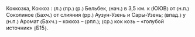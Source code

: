 ---
---

Коккозка, Коккоз
: ⦅л.⦆ ⦅пр.⦆ ⦅р.⦆ Бельбек, ⦅нач.⦆ в 3,5 км. к ⦅ЮЮВ⦆ от ⦅н.п.⦆ Соколиное ⦅Бахч.⦆ от слияния ⦅рр.⦆ Аузун-Узень и Сары-Узень; ⦅впад.⦆ у ⦅н.п.⦆ Аромат ⦅Бахч.⦆ – коккоз – ⦅рпл.⦆; ⦅ср.⦆ кок козь – «голубой источник» ⦃Б15⦄.
